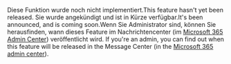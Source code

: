 <span data-ttu-id="8e6e5-101">Diese Funktion wurde noch nicht implementiert.</span><span class="sxs-lookup"><span data-stu-id="8e6e5-101">This feature hasn't yet been released.</span></span> <span data-ttu-id="8e6e5-102">Sie wurde angekündigt und ist in Kürze verfügbar.</span><span class="sxs-lookup"><span data-stu-id="8e6e5-102">It's been announced, and is coming soon.</span></span><span data-ttu-id="8e6e5-103">Wenn Sie Administrator sind, können Sie herausfinden, wann dieses Feature im Nachrichtencenter (im [Microsoft 365 Admin Center](https://portal.office.com/adminportal/home)) veröffentlicht wird.</span><span class="sxs-lookup"><span data-stu-id="8e6e5-103"> If you're an admin, you can find out when this feature will be released in the Message Center (in the [Microsoft 365 admin center](https://portal.office.com/adminportal/home)).</span></span>